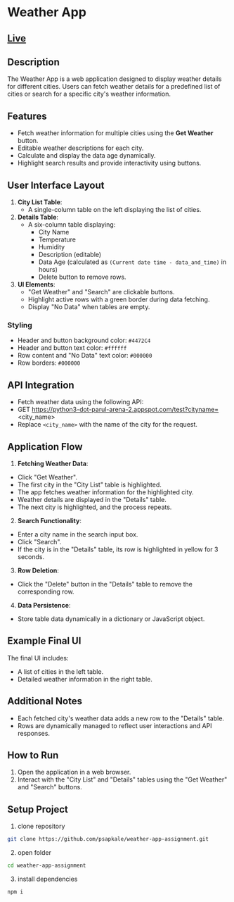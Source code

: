 # Weather App

## [Live]()

## Description

The Weather App is a web application designed to display weather details for different cities. Users can fetch weather details for a predefined list of cities or search for a specific city's weather information.

## Features

-  Fetch weather information for multiple cities using the **Get Weather** button.
-  Editable weather descriptions for each city.
-  Calculate and display the data age dynamically.
-  Highlight search results and provide interactivity using buttons.

## User Interface Layout

1. **City List Table**:
   -  A single-column table on the left displaying the list of cities.
2. **Details Table**:
   -  A six-column table displaying:
      -  City Name
      -  Temperature
      -  Humidity
      -  Description (editable)
      -  Data Age (calculated as `(Current date time - data_and_time)` in hours)
      -  Delete button to remove rows.
3. **UI Elements**:
   -  "Get Weather" and "Search" are clickable buttons.
   -  Highlight active rows with a green border during data fetching.
   -  Display "No Data" when tables are empty.

### Styling

-  Header and button background color: `#4472C4`
-  Header and button text color: `#ffffff`
-  Row content and "No Data" text color: `#000000`
-  Row borders: `#000000`

## API Integration

-  Fetch weather data using the following API:
-  GET https://python3-dot-parul-arena-2.appspot.com/test?cityname=<city_name>
-  Replace `<city_name>` with the name of the city for the request.

## Application Flow

1. **Fetching Weather Data**:

-  Click "Get Weather".
-  The first city in the "City List" table is highlighted.
-  The app fetches weather information for the highlighted city.
-  Weather details are displayed in the "Details" table.
-  The next city is highlighted, and the process repeats.

2. **Search Functionality**:

-  Enter a city name in the search input box.
-  Click "Search".
-  If the city is in the "Details" table, its row is highlighted in yellow for 3 seconds.

3. **Row Deletion**:

-  Click the "Delete" button in the "Details" table to remove the corresponding row.

4. **Data Persistence**:

-  Store table data dynamically in a dictionary or JavaScript object.

## Example Final UI

The final UI includes:

-  A list of cities in the left table.
-  Detailed weather information in the right table.

## Additional Notes

-  Each fetched city's weather data adds a new row to the "Details" table.
-  Rows are dynamically managed to reflect user interactions and API responses.

## How to Run

1. Open the application in a web browser.
2. Interact with the "City List" and "Details" tables using the "Get Weather" and "Search" buttons.

## Setup Project

1. clone repository

```bash
git clone https://github.com/psapkale/weather-app-assignment.git
```

2. open folder

```bash
cd weather-app-assignment
```

3. install dependencies

```bash
npm i
```
